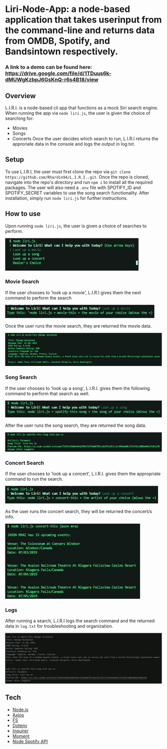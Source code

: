 # Liri-Node-App: a node-based application that takes userinput from the command-line and returns data from OMDB, Spotify, and Bandsintown respectively.
### A link to a demo can be found here: https://drive.google.com/file/d/1TDuus6k-dMUWgKzbpJ6GsKnQ-r6s4B18/view
## Overview
L.I.R.I. is a node-based cli app that functions as a mock Siri search engine. When running the app via `node liri.js`, the user is given the choice of searching for:
* Movies
* Songs
* Concerts
Once the user decides which search to run, L.I.R.I returns the approriate data in the console and logs the output in log.txt.

## Setup
To use L.I.R.I, the user must first clone the repo via `git clone https://github.com/Rhardin94/L.I.R.I..git`. Once the repo is cloned, navigate into the repo's directory and run `npm i` to install all the required packages. The user will also need a `.env` file with SPOTIFY_ID and SPOTIFY_SECRET variables to use the song search functionality. After installation, simply run `node liri.js` for further instructions.

## How to use
Upon running `node liri.js`, the user is given a choice of searches to perform.

![home page offering different search options](/assets/screenshots/home.jpg)

### Movie Search
If the user chooses to 'look up a movie', L.I.R.I gives them the next command to perform the search

![type node liri.js movie-this 'movie name here'](/assets/screenshots/moviesearch.jpg)

Once the user runs the movie search, they are returned the movie data.

![title, release year, IMDB rating, rotten tomatoes rating, countries produced in, language, plot, and actors of the searched movie](/assets/screenshots/moviedata.jpg)

### Song Search
If the user chooses to 'look up a song', L.I.R.I. gives them the following command to perform that search as well.

![type node.js spotify-this-song 'your song here'](/assets/screenshots/songsearch.jpg)

After the user runs the song search, they are returned the song data.

![artists, song title, preview url, and album of song search](/assets/screenshots/songdata.jpg)

### Concert Search
If the user chooses to 'look up a concert', L.I.R.I. gives them the appropriate command to run the search.

![type node.js concert-this 'your artist here'](/assets/screenshots/concertsearch.jpg)

As the user runs the concert search, they will be returned the concert/s info.

!['artist' has 'x' events, venue, location, and data](/assets/screenshots/concertdata.jpg)

### Logs
After running a search, L.I.R.I logs the search command and the returned data in `log.txt` for troubleshooting and organization.

![previous commands and outputs](/assets/screenshots/logs.jpg)

## Tech
* [Node.js](https://nodejs.org/en/)
* [Axios](https://www.npmjs.com/package/axios)
* [FS](https://www.npmjs.com/package/fs)
* [Dotenv](https://www.npmjs.com/package/dotenv)
* [Inquirer](https://www.npmjs.com/package/inquirer)
* [Moment](https://www.npmjs.com/package/moment)
* [Node Spotify API](https://www.npmjs.com/package/node-spotify-api)